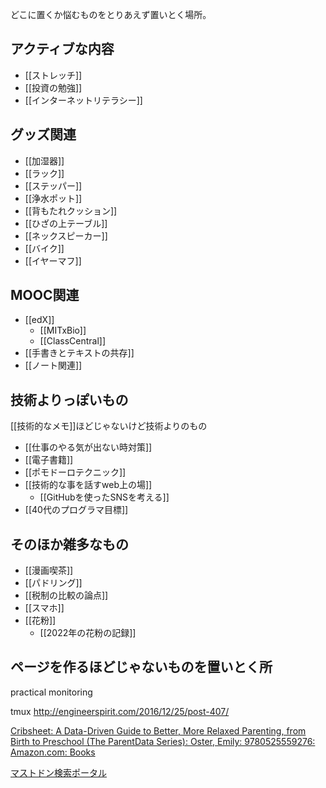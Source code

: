 どこに置くか悩むものをとりあえず置いとく場所。

## アクティブな内容

- [[ストレッチ]]
- [[投資の勉強]]
- [[インターネットリテラシー]]

## グッズ関連

- [[加湿器]]
- [[ラック]]
- [[ステッパー]]
- [[浄水ポット]]
- [[背もたれクッション]]
- [[ひざの上テーブル]]
- [[ネックスピーカー]]
- [[バイク]]
- [[イヤーマフ]]

## MOOC関連

- [[edX]]
   - [[MITxBio]]
   - [[ClassCentral]]
- [[手書きとテキストの共存]]
- [[ノート関連]]

## 技術よりっぽいもの

[[技術的なメモ]]ほどじゃないけど技術よりのもの

- [[仕事のやる気が出ない時対策]]
- [[電子書籍]]
- [[ポモドーロテクニック]]
- [[技術的な事を話すweb上の場]]
  - [[GitHubを使ったSNSを考える]]
- [[40代のプログラマ目標]]

## そのほか雑多なもの

- [[漫画喫茶]]
- [[パドリング]]
- [[税制の比較の論点]]
- [[スマホ]]
- [[花粉]]
  - [[2022年の花粉の記録]]

## ページを作るほどじゃないものを置いとく所

practical monitoring

tmux
http://engineerspirit.com/2016/12/25/post-407/

[Cribsheet: A Data-Driven Guide to Better, More Relaxed Parenting, from Birth to Preschool (The ParentData Series): Oster, Emily: 9780525559276: Amazon.com: Books](https://www.amazon.com/Cribsheet-Data-Driven-Relaxed-Parenting-Preschool/dp/0525559272/)

[マストドン検索ポータル](https://msearch.fediverse.media/)